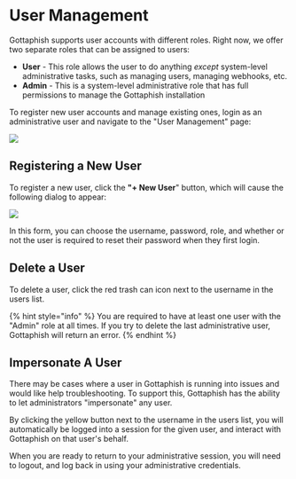 # User Management

Gottaphish supports user accounts with different roles. Right now, we offer two separate roles that can be assigned to users:

* **User** - This role allows the user to do anything _except_ system-level administrative tasks, such as managing users, managing webhooks, etc.
* **Admin** - This is a system-level administrative role that has full permissions to manage the Gottaphish installation

To register new user accounts and manage existing ones, login as an administrative user and navigate to the "User Management" page:

![](../.gitbook/assets/screen-shot-2020-06-30-at-7.59.44-pm.png)

## Registering a New User

To register a new user, click the **"+ New User**" button, which will cause the following dialog to appear:

![](../.gitbook/assets/screen-shot-2020-06-30-at-8.03.16-pm.png)

In this form, you can choose the username, password, role, and whether or not the user is required to reset their password when they first login.

## Delete a User

To delete a user, click the red trash can icon next to the username in the users list.

{% hint style="info" %}
You are required to have at least one user with the "Admin" role at all times. If you try to delete the last administrative user, Gottaphish will return an error.
{% endhint %}

## Impersonate A User

There may be cases where a user in Gottaphish is running into issues and would like help troubleshooting. To support this, Gottaphish has the ability to let administrators "impersonate" any user.

By clicking the yellow button next to the username in the users list, you will automatically be logged into a session for the given user, and interact with Gottaphish on that user's behalf.

When you are ready to return to your administrative session, you will need to logout, and log back in using your administrative credentials.
